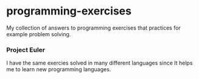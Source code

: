 # programming-exercises
My collection of answers to programming exercises that practices for example problem solving.

### Project Euler
I have the same exercies solved in many different languages since It helps me to learn new programming languages. 